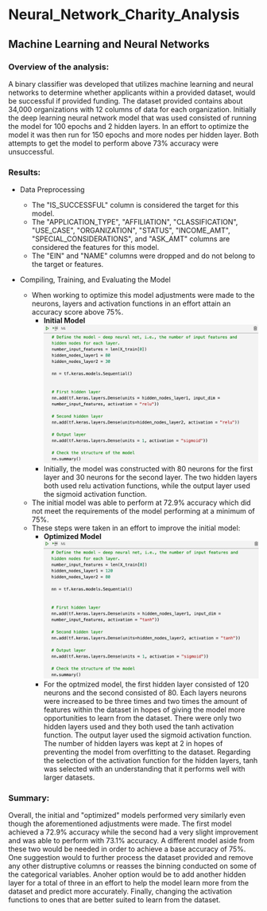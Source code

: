 # Neural_Network_Charity_Analysis
## Machine Learning and Neural Networks
### Overview of the analysis:

A binary classifier was developed that utilizes machine learning and neural networks to determine whether applicants within a provided dataset, would be successful if provided funding.  The dataset provided contains about 34,000 organizations with 12 columns of data for each organization.  Initially the deep learning neural network model that was used consisted of running the model for 100 epochs and 2 hidden layers. In an effort to optimize the model it was then run for 150 epochs and more nodes per hidden layer.  Both attempts to get the model to perform above 73% accuracy were unsuccessful.    

### Results:

* Data Preprocessing
  * The "IS_SUCCESSFUL" column is considered the target for this model.  
  * The "APPLICATION_TYPE", "AFFILIATION", "CLASSIFICATION", "USE_CASE", "ORGANIZATION", "STATUS", "INCOME_AMT", "SPECIAL_CONSIDERATIONS", and "ASK_AMT" columns are considered the features for this model.  
  * The "EIN" and "NAME" columns were dropped and do not belong to the target or features.

* Compiling, Training, and Evaluating the Model
  * When working to optimize this model adjustments were made to the neurons, layers and activation functions in an effort attain an accuracy score above 75%.  
    *  **Initial Model** ![Initial_Model](https://github.com/matthewdouglasmartin/Neural_Network_Charity_Analysis/blob/main/Resources/Initial_Model.png) 
      * Initially, the model was constructed with 80 neurons for the first layer and 30 neurons for the second layer.  The two hidden layers both used relu activation functions, while the output layer used the sigmoid activation function.
  * The initial model was able to perform at 72.9% accuracy which did not meet the requirements of the model performing at a minimum of 75%.  
  * These steps were taken in an effort to improve the initial model:
    *  **Optimized Model** ![Optimized_Model](https://github.com/matthewdouglasmartin/Neural_Network_Charity_Analysis/blob/main/Resources/Optimized_Model.png)
      * For the optmized model, the first hidden layer consisted of 120 neurons and the second consisted of 80.  Each layers neurons were increased to be three times and two times the amount of features within the dataset in hopes of giving the model more opportunities to learn from the dataset.  There were only two hidden layers used and they both used the tanh activation function.  The output layer used the sigmoid activation function.  The number of hidden layers was kept at 2 in hopes of preventing the model from overfitting to the dataset.  Regarding the selection of the activation function for the hidden layers, tanh was selected with an understanding that it performs well with larger datasets.

### Summary:

Overall, the initial and "optimized" models performed very similarly even though the aforementioned adjustments were made.  The first model achieved a 72.9% accuracy while the second had a very slight improvement and was able to perform with 73.1% accuracy.  A different model aside from these two would be needed in order to achieve a base accuracy of 75%.  One suggestion would to further process the dataset provided and remove any other distruptive columns or reasses the binning conducted on some of the categorical variables.  Anoher option would be to add another hidden layer for a total of three in an effort to help the model learn more from the dataset and predict more accurately.  Finally, changing the activation functions to ones that are better suited to learn from the dataset.